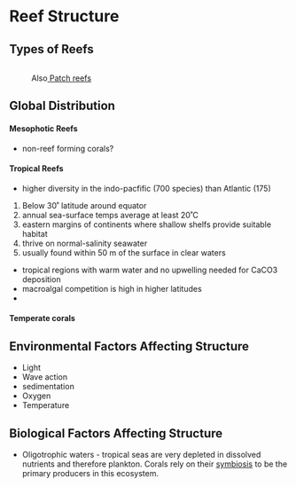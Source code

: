 # Reef Structure

## Types of Reefs&#x20;

<figure><img src="https://fh-sites.imgix.net/sites/439/2019/02/14203630/Three-types-of-reefs.jpg?auto=compress%2Cformat&#x26;w=700&#x26;h=700&#x26;fit=max" alt=""><figcaption><p>Also<a href="https://coral.org/en/coral-reefs-101/types-of-coral-reef-formations/"> Patch reefs </a></p></figcaption></figure>

## Global Distribution

#### Mesophotic Reefs

* non-reef forming corals?&#x20;

#### Tropical Reefs&#x20;

* higher diversity in the indo-pacfific (700 species) than Atlantic (175)&#x20;

1. Below 30˚ latitude around equator&#x20;
2. annual sea-surface temps average at least 20˚C&#x20;
3. eastern margins of continents where shallow shelfs provide suitable habitat
4. thrive on normal-salinity seawater&#x20;
5. usually found within 50 m of the surface in clear waters&#x20;

* tropical regions with warm water and no upwelling needed for CaCO3 deposition&#x20;
* macroalgal competition is high in higher latitudes&#x20;
*

#### Temperate corals&#x20;

## Environmental Factors Affecting Structure&#x20;

* Light
* Wave action
* sedimentation
* Oxygen&#x20;
* Temperature&#x20;

## Biological Factors Affecting Structure

* Oligotrophic waters - tropical seas are very depleted in dissolved nutrients and therefore plankton. Corals rely on their [symbiosis](../ecology/symbiosis.md) to be the primary producers in this ecosystem.&#x20;

